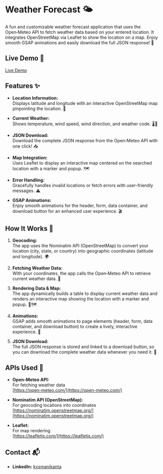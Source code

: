 # Weather Forecast 🌤️

A fun and customizable weather forecast application that uses the Open‑Meteo API to fetch weather data based on your entered location. It integrates OpenStreetMap via Leaflet to show the location on a map. Enjoy smooth GSAP animations and easily download the full JSON response! 🎉

## Live Demo 🚀

[Live Demo](https://weather-app-zeta-eight-41.vercel.app/)

## Features ✨

- **Location Information:**  
  Displays latitude and longitude with an interactive OpenStreetMap map pinpointing the location. 📍

- **Current Weather:**  
  Shows temperature, wind speed, wind direction, and weather code. 🌡️💨

- **JSON Download:**  
  Download the complete JSON response from the Open‑Meteo API with one click! 📥

- **Map Integration:**  
  Uses Leaflet to display an interactive map centered on the searched location with a marker and popup. 🗺️

- **Error Handling:**  
  Gracefully handles invalid locations or fetch errors with user-friendly messages. ⚠️

- **GSAP Animations:**  
  Enjoy smooth animations for the header, form, data container, and download button for an enhanced user experience. 🎬

## How It Works 🤔

1. **Geocoding:**  
   The app uses the Nominatim API (OpenStreetMap) to convert your location (city, state, or country) into geographic coordinates (latitude and longitude). 🌍

2. **Fetching Weather Data:**  
   With your coordinates, the app calls the Open‑Meteo API to retrieve current weather data. 🔄

3. **Rendering Data & Map:**  
   The app dynamically builds a table to display current weather data and renders an interactive map showing the location with a marker and popup. 📝🗺️

4. **Animations:**  
   GSAP adds smooth animations to page elements (header, form, data container, and download button) to create a lively, interactive experience. 💫

5. **JSON Download:**  
   The full JSON response is stored and linked to a download button, so you can download the complete weather data whenever you need it. 📂

## APIs Used 🔗

- **Open‑Meteo API:**  
  For fetching weather data  
  [https://open-meteo.com/](https://open-meteo.com/)

- **Nominatim API (OpenStreetMap):**  
  For geocoding locations into coordinates  
  [https://nominatim.openstreetmap.org/](https://nominatim.openstreetmap.org/)

- **Leaflet:**  
  For map rendering  
  [https://leafletjs.com/](https://leafletjs.com/)

## Contact 📬

- **LinkedIn:** [kvsmanikanta](https://www.linkedin.com/in/kvsmanikanta)
